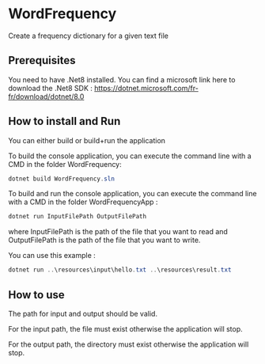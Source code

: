 # WordFrequency
Create a frequency dictionary for a given text file

## Prerequisites
You need to have .Net8 installed. You can find a microsoft link here to download the .Net8 SDK :
https://dotnet.microsoft.com/fr-fr/download/dotnet/8.0

## How to install and Run

You can either build or build+run the application

To build the console application, you can execute the command line with a CMD in the folder WordFrequency:
```cs
dotnet build WordFrequency.sln
```

To build and run the console application, you can execute the command line with a CMD in the folder WordFrequencyApp :
```cs
dotnet run InputFilePath OutputFilePath
```
where InputFilePath is the path of the file that you want to read and OutputFilePath is the path of the file that you want to write.

You can use this example :
```cs
dotnet run ..\resources\input\hello.txt ..\resources\result.txt
```

## How to use 

The path for input and output should be valid.

For the input path, the file must exist otherwise the application will stop.

For the output path, the directory must exist otherwise the application will stop.
